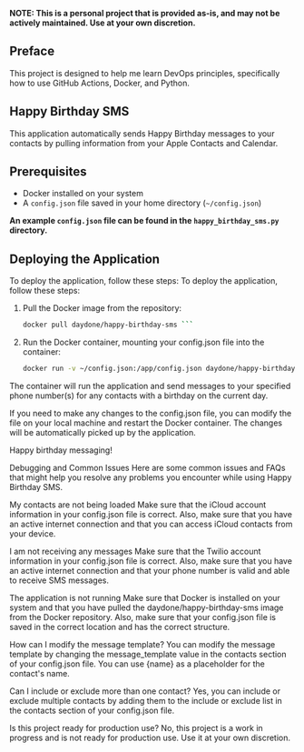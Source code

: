   **NOTE: This is a personal project that is provided as-is, and may not be actively maintained. Use at your own discretion.**

## Preface
  This project is designed to help me learn DevOps principles, specifically how to use GitHub Actions, Docker, and Python.

## Happy Birthday SMS
  This application automatically sends Happy Birthday messages to your contacts by pulling information from your Apple Contacts and Calendar.

## Prerequisites
  - Docker installed on your system
  - A `config.json` file saved in your home directory (`~/config.json`)

**An example `config.json` file can be found in the `happy_birthday_sms.py` directory.**

## Deploying the Application
  To deploy the application, follow these steps:
To deploy the application, follow these steps:

1. Pull the Docker image from the repository:
    ```bash
    docker pull daydone/happy-birthday-sms ```

2. Run the Docker container, mounting your config.json file into the container:
    ```bash
    docker run -v ~/config.json:/app/config.json daydone/happy-birthday-sms ```


The container will run the application and send messages to your specified phone number(s) for any contacts with a birthday on the current day.

If you need to make any changes to the config.json file, you can modify the file on your local machine and restart the Docker container. The changes will be automatically picked up by the application.

Happy birthday messaging!


Debugging and Common Issues
Here are some common issues and FAQs that might help you resolve any problems you encounter while using Happy Birthday SMS.

My contacts are not being loaded
Make sure that the iCloud account information in your config.json file is correct. Also, make sure that you have an active internet connection and that you can access iCloud contacts from your device.

I am not receiving any messages
Make sure that the Twilio account information in your config.json file is correct. Also, make sure that you have an active internet connection and that your phone number is valid and able to receive SMS messages.

The application is not running
Make sure that Docker is installed on your system and that you have pulled the daydone/happy-birthday-sms image from the Docker repository. Also, make sure that your config.json file is saved in the correct location and has the correct structure.

How can I modify the message template?
You can modify the message template by changing the message_template value in the contacts section of your config.json file. You can use {name} as a placeholder for the contact's name.

Can I include or exclude more than one contact?
Yes, you can include or exclude multiple contacts by adding them to the include or exclude list in the contacts section of your config.json file.

Is this project ready for production use?
No, this project is a work in progress and is not ready for production use. Use it at your own discretion.
